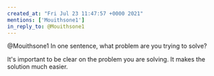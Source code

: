 ```yaml
---
created_at: "Fri Jul 23 11:47:57 +0000 2021"
mentions: ['Mouithsone1']
in_reply_to: @Mouithsone1
---
```


@Mouithsone1 In one sentence,  what problem are you trying to solve?

It's important to be clear on the problem you are solving. It makes the solution much easier.
